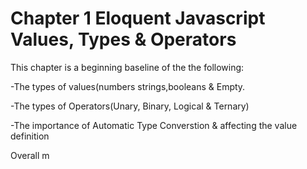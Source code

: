# Chapter 1 Eloquent Javascript Values, Types & Operators

This chapter is a beginning baseline of the the following: 

-The types of values(numbers strings,booleans & Empty.

-The types of Operators(Unary, Binary, Logical & Ternary)

-The importance of Automatic Type Converstion & affecting the value definition

Overall m
